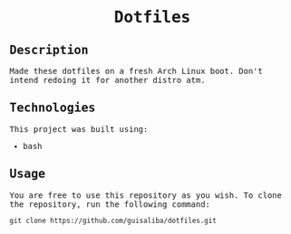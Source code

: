 <samp>
  <h1 align="center">
    Dotfiles
  </h1>

## Description

Made these dotfiles on a fresh Arch Linux boot. Don't intend redoing it for another distro atm.

## Technologies

This project was built using:

- bash

## Usage

You are free to use this repository as you wish. To clone the repository, run the following command:

```
git clone https://github.com/guisaliba/dotfiles.git
```

</samp>
